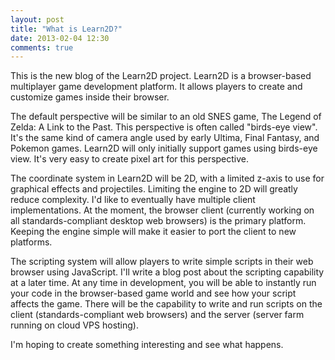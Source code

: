 ```yaml
---
layout: post
title: "What is Learn2D?"
date: 2013-02-04 12:30
comments: true
---
```

This is the new blog of the Learn2D project. Learn2D is a browser-based multiplayer game development platform. It allows players to create and customize games inside their browser.

The default perspective will be similar to an old SNES game, The Legend of Zelda: A Link to the Past. This perspective is often called "birds-eye view". It's the same kind of camera angle used by early Ultima, Final Fantasy, and Pokemon games. Learn2D will only initially support games using birds-eye view. It's very easy to create pixel art for this perspective.

The coordinate system in Learn2D will be 2D, with a limited z-axis to use for graphical effects and projectiles. Limiting the engine to 2D will greatly reduce complexity. I'd like to eventually have multiple client implementations. At the moment, the browser client (currently working on all standards-compliant desktop web browsers) is the primary platform. Keeping the engine simple will make it easier to port the client to new platforms.

The scripting system will allow players to write simple scripts in their web browser using JavaScript. I'll write a blog post about the scripting capability at a later time. At any time in development, you will be able to instantly run your code in the browser-based game world and see how your script affects the game. There will be the capability to write and run scripts on the client (standards-compliant web browsers) and the server (server farm running on cloud VPS hosting).

I'm hoping to create something interesting and see what happens.